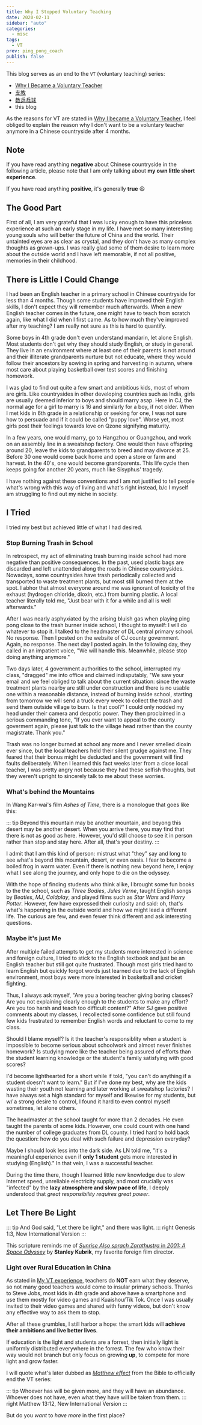 ```yaml
---
title: Why I Stopped Voluntary Teaching
date: 2020-02-11
sidebar: "auto"
categories:
  - misc
tags:
  - VT
prev: ping_pong_coach
publish: false
---
```


This blog serves as an end to the `VT` (voluntary teaching) series:

<!-- more -->

- [Why I Became a Voluntary Teacher](why_vt)
- [支教](vt)
- [教乒乓球](ping_pong_coach)
- this blog

As the reasons for VT are stated in [Why I became a Voluntary Teacher](why_vt), I feel obliged to explain the reason why I don't want to be a voluntary teacher anymore in a Chinese countryside after 4 months.

## Note

If you have read anything **negative** about Chinese countryside in the following article, please note that I am only talking about **my own little short experience**.

If you have read anything **positive**, it's generally **true** :laughing:

## The Good Part

First of all, I am very grateful that I was lucky enough to have this priceless experience at such an early stage in my life. I have met so many interesting young souls who will better the future of China and the world. Their untainted eyes are as clear as crystal, and they don't have as many complex thoughts as grown-ups. I was really glad some of them desire to learn more about the outside world and I have left memorable, if not all positive, memories in their childhood.

## There is Little I Could Change

I had been an English teacher in a primary school in Chinese countryside for less than 4 months. Though some students have improved their English skills, I don't expect they will remember much afterwards. When a new English teacher comes in the future, one might have to teach from scratch again, like what I did when I first came. As to how much they've improved after my teaching? I am really not sure as this is hard to quantify.

Some boys in 4th grade don't even understand mandarin, let alone English. Most students don't get why they should study English, or study in general. They live in an environment where at least one of their parents is not around and their illiterate grandparents nurture but not educate, where they would follow their ancestors by sowing in spring and harvesting in autumn, where most care about playing basketball over test scores and finishing homework.

I was glad to find out quite a few smart and ambitious kids, most of whom are girls. Like countrysides in other developing countries such as India, girls are usually deemed inferior to boys and should marry asap. Here in CJ, the normal age for a girl to marry is 16 and similarly for a boy, if not older. When I met kids in 6th grade in a relationship or seeking for one, I was not sure how to persuade and if it could be called "puppy love". Worse yet, most girls post their feelings towards love on Qzone signifying maturity.

In a few years, one would marry, go to Hangzhou or Guangzhou, and work on an assembly line in a sweatshop factory. One would then have offspring around 20, leave the kids to grandparents to breed and may divorce at 25. Before 30 one would come back home and open a store or farm and harvest. In the 40's, one would become grandparents. This life cycle then keeps going for another 20 years, much like Sisyphus' tragedy.

I have nothing against these conventions and I am not justified to tell people what's wrong with this way of living and what's right instead, b/c I myself am struggling to find out my niche in society.

## I Tried

I tried my best but achieved little of what I had desired.

### Stop Burning Trash in School

In retrospect, my act of eliminating trash burning inside school had more negative than positive consequences. In the past, used plastic bags are discarded and left unattended along the roads in Chinese countrysides. Nowadays, some countrysides have trash periodically collected and transported to waste treatment plants, but most still burned them at the spot. I abhor that almost everyone around me was ignorant of toxicity of the exhaust (hydrogen chloride, dioxin, etc.) from burning plastic. A local teacher literally told me, "Just bear with it for a while and all is well afterwards."

After I was nearly asphyxiated by the arising bluish gas when playing ping pong close to the trash burner inside school, I thought to myself: I will do whatever to stop it. I talked to the headmaster of DL central primary school. No response. Then I posted on the website of CJ county government. Again, no response. The next day I posted again. In the following day, they called in an impatient voice, "We will handle this. Meanwhile, please stop doing anything anymore."

Two days later, 4 government authorities to the school, interrupted my class, "dragged" me into office and claimed indisputably, "We saw your email and we feel obliged to talk about the current situation: since the waste treatment plants nearby are still under construction and there is no usable one within a reasonable distance, instead of burning inside school, starting from tomorrow we will send a truck every week to collect the trash and send them outside village to burn. Is that cool?" I could only nodded my head under their camera and despotic power. They then proclaimed in a serious commanding tone, "If you ever want to appeal to the county goverment again, please just talk to the village head rather than the county magistrate. Thank you."

Trash was no longer burned at school any more and I never smelled dioxin ever since, but the local teachers held their silent grudge against me. They feared that their bonus might be deducted and the government will find faults deliberately. When I learned this fact weeks later from a close local teacher, I was pretty angry not because they had these selfish thoughts, but they weren't upright to sincerely talk to me about these worries.

### What's behind the Mountains

In Wang Kar-wai's film _Ashes of Time_, there is a monologue that goes like this:

::: tip
Beyond this mountain may be another mountain, and beyong this desert may be another desert. When you arrive there, you may find that there is not as good as here. However, you'd still choose to see it in person rather than stop and stay here. After all, that's your destiny.
:::

I admit that I am this kind of person: mistrust what "they" say and long to see what's beyond this mountain, desert, or even oasis. I fear to become a boiled frog in warm water. Even if there is nothing new beyond here, I enjoy what I see along the journey, and only hope to die on the odyssey.

With the hope of finding students who think alike, I brought some fun books to the the school, such as _Three Bodies_, _Jules Verne_, taught English songs by _Beatles_, _MJ_, _Coldplay_, and played films such as _Star Wars_ and _Harry Potter_. However, few have expressed their curiosity and said: oh, that's what's happening in the outside world and how we might lead a different life. The curious are few, and even fewer think different and ask interesting questions.

### Maybe it's just Me

After multiple failed attempts to get my students more interested in science and foreign culture, I tried to stick to the English textbook and just be an English teacher but still got quite frustrated. Though most girls tried hard to learn English but quickly forgot words just learned due to the lack of English environment, most boys were more interested in basketball and cricket fighting.

Thus, I always ask myself, "Are you a boring teacher giving boring classes? Are you not explaining clearly enough to the students to make any effort? Are you too harsh and teach too difficult content?" After SJ gave positive comments about my classes, I recollected some confidence but still found few kids frustrated to remember English words and reluctant to come to my class.

Should I blame myself? Is it the teacher's responsiblity when a student is impossible to become serious about schoolwork and almost never finishes homework? Is studying more like the teacher being assured of efforts than the student learning knowledge or the student's family satisfying with good scores?

I'd become lighthearted for a short while if told, "you can't do anything if a student doesn't want to learn." But if I've done my best, why are the kids wasting their youth not learning and later working at sweatshop factories? I have always set a high standard for myself and likewise for my students, but w/ a strong desire to control, I found it hard to even control myself sometimes, let alone others.

The headmaster at the school taught for more than 2 decades. He even taught the parents of some kids. However, one could count with one hand the number of college graduates from DL county. I tried hard to hold back the question: how do you deal with such failure and depression everyday?

Maybe I should look less into the dark side. As LN told me, "it's a meaningful experience even if **only 1 student** gets more interested in studying (English)." In that vein, I was a successful teacher.

During the time there, though I learned little new knowledge due to slow Internet speed, unreliable electricity supply, and most crucially was "infected" by the **lazy atmosphere and slow pace of life**, I deeply understood that _great responsibility requires great power_.

## Let There Be Light

::: tip
And God said, "Let there be light," and there was light.
::: right
Genesis 1:3, New International Version
:::

This scripture reminds me of [_Sunrise Also sprach Zarathustra_ in _2001: A Space Odyssey_](https://youtu.be/e-QFj59PON4) by **Stanley Kubrik**, my favorite foreign film director.

### Light over Rural Education in China

As stated in [My VT experience](vt.md#老师只是兼职教书), teachers do **NOT** earn what they deserve, so not many good teachers would come to insular primary schools. Thanks to Steve Jobs, most kids in 4th grade and above have a smartphone and use them mostly for video games and Kuaishou/Tik Tok. Once I was usually invited to their video games and shared with funny videos, but don't know any effective way to ask them to stop.

After all these grumbles, I still harbor a hope: the smart kids will **achieve their ambitions and live better lives**.

If education is the light and students are a forrest, then initially light is uniformly distributed everywhere in the forrest. The few who know their way would not branch but only focus on growing **up**, to compete for more light and grow faster.

I will quote what's later dubbed as [_Matthew effect_](https://en.wikipedia.org/wiki/Matthew_effect) from the Bible to officially end the VT series:

::: tip
Whoever has will be given more, and they will have an abundance. Whoever does not have, even what they have will be taken from them.
::: right
Matthew 13:12, New International Version
:::

But do you _want_ to _have more_ in the first place?
